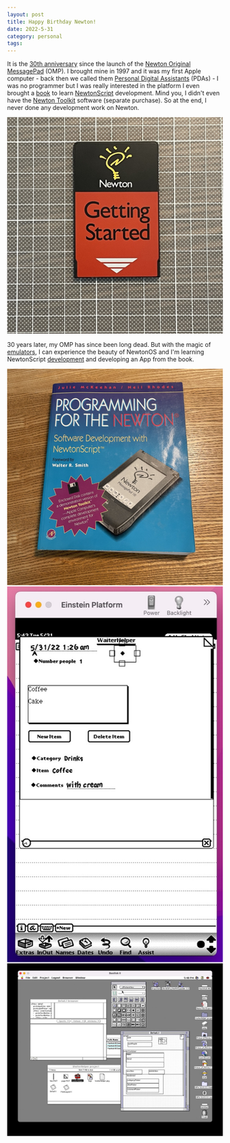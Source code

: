 ```yaml
---
layout: post
title: Happy Birthday Newton!
date: 2022-5-31
category: personal
tags: 
---
```


It is the [30th anniversary](https://arstechnica.com/gadgets/2022/05/remembering-apples-newton-30-years-on/) since the launch of the [Newton Original MessagePad](https://en.wikipedia.org/wiki/MessagePad) (OMP). I brought mine in 1997 and it was my first Apple computer - back then we called them [Personal Digital Assistants](https://en.wikipedia.org/wiki/Personal_digital_assistant) (PDAs) - I was no programmer but I was really interested in the platform I even brought a [book](https://www.amazon.com/Programming-Newton-Software-Development-Newtonscript/dp/0124848001) to learn [NewtonScript](https://en.wikipedia.org/wiki/NewtonScript) development. Mind you, I didn't even have the [Newton Toolkit](http://newtonfaq.com/newton-faq-development.html#VIIA1a) software (separate purchase). So at the end, I never done any development work on Newton.

![Getting Started PCMIA](/assets/NewtonGettingStarted.JPG)

30 years later, my OMP has since been long dead. But with the magic of [emulators](https://github.com/pguyot/Einstein), I can experience the beauty of NewtonOS and I'm learning NewtonScript [development](http://messagepad.org/Newton_Script_NTK.html) and developing an App from the book.

![Programming for the Newton](/assets/ProgrammingForTheNewton.JPG)
![NewtonOS](/assets/NewtonOS.JPG)
![NTK](/assets/NTK.JPG)
